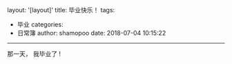 layout: '[layout]'
title: 毕业快乐！
tags:
  - 毕业
categories:
  - 日常簿
author: shamopoo
date: 2018-07-04 10:15:22
---
           
那一天， 我毕业了 !  
<!-- more -->

<div class="graduate-time" id="graduate-time"></div>
<script>
  (function() {
    var show = document.getElementById("graduate-time");
    setInterval(function() {
    var BirthDay = new Date('2018-07-04');
    var today = new Date();
    var timeold = (today.getTime() - BirthDay.getTime());
    var msPerDay = 24 * 60 * 60 * 1000 * 365;
    var e_yearsold = timeold / msPerDay;
    var yearsold = Math.floor(e_yearsold);
    var e_daysold = (e_yearsold - yearsold) * 365;
    var daysold = Math.floor(e_daysold);
    var e_hrsold = (e_daysold - daysold) * 24;
    var hrsold = Math.floor(e_hrsold);
    var e_minsold = (e_hrsold - hrsold) * 60;
    var minsold = Math.floor((e_hrsold - hrsold) * 60);
    var seconds = Math.floor((e_minsold - minsold) * 60);
    var t = '毕业' 
    + (yearsold + '').padStart(2, '0') + "年" 
    + (daysold + '').padStart(3, '0') + "天" 
    + (hrsold + '').padStart(2, '0') + "小时" 
    + (minsold + '').padStart(2, '0')  + "分" 
    + (seconds + '').padStart(2, '0') + "秒"
    show.innerHTML = t;
    }, 1000)
}());
</script>
</script>
